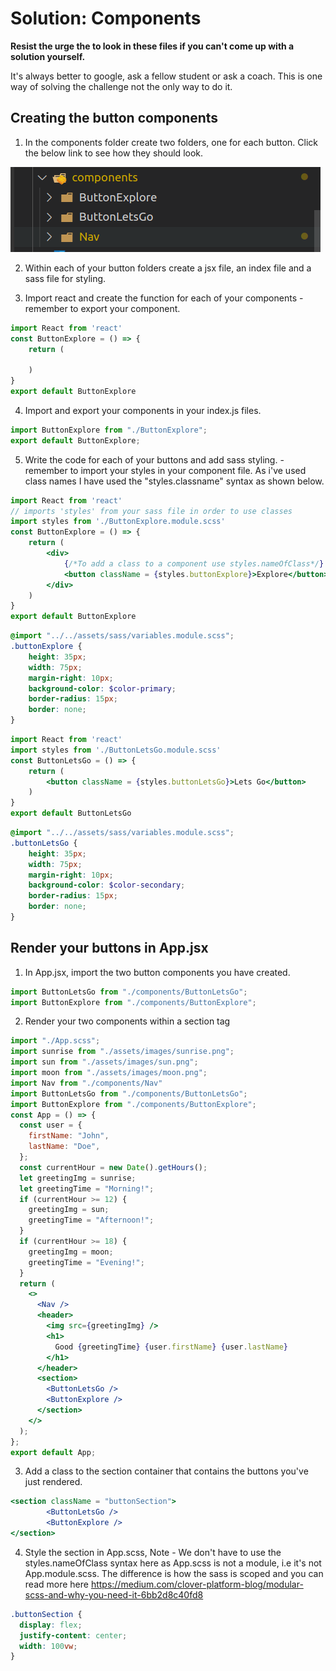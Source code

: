 # Solution: Components

**Resist the urge the to look in these files if you can't come up with a solution yourself.**

It's always better to google, ask a fellow student or ask a coach. This is one way of solving the challenge not the only way to do it.

## Creating the button components

1. In the components folder create two folders, one for each button. Click the below link to see how they should look.

![](./button-folders.png)

2. Within each of your button folders create a jsx file, an index file and a sass file for styling.

3. Import react and create the function for each of your components - remember to export your component.

```jsx 
import React from 'react'
const ButtonExplore = () => {
    return (
        
    )
}
export default ButtonExplore
```
4. Import and export your components in your index.js files.

```js
import ButtonExplore from "./ButtonExplore";
export default ButtonExplore;
```

5. Write the code for each of your buttons and add sass styling. - remember to import your styles in your component file. As i've used class names I have used the "styles.classname" syntax as shown below.

```jsx 
import React from 'react'
// imports 'styles' from your sass file in order to use classes
import styles from './ButtonExplore.module.scss'
const ButtonExplore = () => {
    return (
        <div>
            {/*To add a class to a component use styles.nameOfClass*/}
            <button className = {styles.buttonExplore}>Explore</button>
        </div>
    )
}
export default ButtonExplore
```

```scss 
@import "../../assets/sass/variables.module.scss";
.buttonExplore {
    height: 35px;
    width: 75px;
    margin-right: 10px;
    background-color: $color-primary;
    border-radius: 15px;
    border: none;
}
```

```jsx
import React from 'react'
import styles from './ButtonLetsGo.module.scss'
const ButtonLetsGo = () => {
    return (
        <button className = {styles.buttonLetsGo}>Lets Go</button>
    )
}
export default ButtonLetsGo
```
```scss
@import "../../assets/sass/variables.module.scss";
.buttonLetsGo {
    height: 35px;
    width: 75px;
    margin-right: 10px;
    background-color: $color-secondary;
    border-radius: 15px;
    border: none;
}
```

## Render your buttons in App.jsx

1. In App.jsx, import the two button components you have created.

```jsx
import ButtonLetsGo from "./components/ButtonLetsGo";
import ButtonExplore from "./components/ButtonExplore";
```

2. Render your two components within a section tag

```jsx 
import "./App.scss";
import sunrise from "./assets/images/sunrise.png";
import sun from "./assets/images/sun.png";
import moon from "./assets/images/moon.png";
import Nav from "./components/Nav"
import ButtonLetsGo from "./components/ButtonLetsGo";
import ButtonExplore from "./components/ButtonExplore";
const App = () => {
  const user = {
    firstName: "John",
    lastName: "Doe",
  };
  const currentHour = new Date().getHours();
  let greetingImg = sunrise;
  let greetingTime = "Morning!";
  if (currentHour >= 12) {
    greetingImg = sun;
    greetingTime = "Afternoon!";
  }
  if (currentHour >= 18) {
    greetingImg = moon;
    greetingTime = "Evening!";
  }
  return (
    <>
      <Nav />
      <header>
        <img src={greetingImg} />
        <h1>
          Good {greetingTime} {user.firstName} {user.lastName}
        </h1>
      </header>
      <section>
        <ButtonLetsGo />
        <ButtonExplore />
      </section>
    </>
  );
};
export default App;
```

3. Add a class to the section container that contains the buttons you've just rendered.

```jsx 
<section className = "buttonSection">
        <ButtonLetsGo />
        <ButtonExplore />
</section>
```
4. Style the section in App.scss, Note - We don't have to use the styles.nameOfClass syntax here as App.scss is not a module, i.e it's not App.module.scss. The difference is how the sass is scoped and you can read more here https://medium.com/clover-platform-blog/modular-scss-and-why-you-need-it-6bb2d8c40fd8

```scss 
.buttonSection {
  display: flex;
  justify-content: center;
  width: 100vw;
}
```